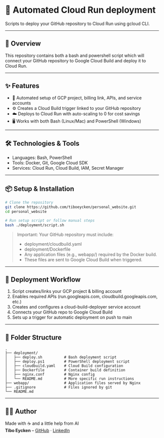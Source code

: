 # 🚀 Automated Cloud Run deployment

Scripts to deploy your GitHub repository to Cloud Run using gcloud CLI.

---

## 📌 Overview

This repository contains both a bash and powershell script which will connect your GitHub repository to Google Cloud Build and deploy it to Cloud Run.

---

## ✨ Features

- 🔧 Automated setup of GCP project, billing link, APIs, and service accounts
- ⚙️ Creates a Cloud Build trigger linked to your GitHub repository
- ☁️ Deploys to Cloud Run with auto-scaling to 0 for cost savings
- 🖥️ Works with both Bash (Linux/Mac) and PowerShell (Windows)

---

## 🛠️ Technologies & Tools

- Languages: Bash, PowerShell
- Tools: Docker, Git, Google Cloud SDK
- Services: Cloud Run, Cloud Build, IAM, Secret Manager

---

## 📦 Setup & Installation

```bash
# Clone the repository
git clone https://github.com/tiboeycken/personal_website.git
cd personal_website

# Run setup script or follow manual steps
bash ./deployment/script.sh
```

> Important: Your GitHub repository must include:
>-    deployment/cloudbuild.yaml
>-   deployment/Dockerfile
>-   Any application files (e.g., webapp/) required by the Docker build.
>-   These files are sent to Google Cloud Build when triggered.

---

## 🔄 Deployment Workflow

1. Script creates/links your GCP project & billing account
2. Enables required APIs (run.googleapis.com, cloudbuild.googleapis.com, etc.)
3. Creates and configures a cloud-build-deployer service account
4. Connects your GitHub repo to Google Cloud Build
5. Sets up a trigger for automatic deployment on push to main

---

## 📁 Folder Structure

```text
.
├── deployment/
│   ├── deploy.sh          # Bash deployment script
│   ├── deploy.ps1         # PowerShell deployment script
│   ├── cloudbuild.yaml    # Cloud Build configuration
│   ├── Dockerfile         # Container build definition
│   ├── nginx.conf         # Nginx config
│   └── README.md          # More specific run instructions
├── webapp/                # Application files served by Nginx
├── .gitignore             # Files ignored by git
└── README.md

```

---

## 🙋‍♂️ Author

Made with ☕ and a little help from AI  
**Tibo Eycken** – [GitHub](https://github.com/tiboeycken) · [LinkedIn](https://www.linkedin.com/in/tiboeycken/)
